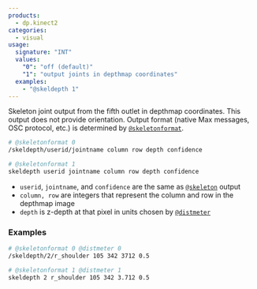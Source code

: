 ```yaml
---
products:
  - dp.kinect2
categories:
  - visual
usage:
  signature: "INT"
  values:
    "0": "off (default)"
    "1": "output joints in depthmap coordinates"
  examples:
    - "@skeldepth 1"
---
```


Skeleton joint output from the fifth outlet in depthmap coordinates.
This output does not provide orientation.
Output format (native Max messages, OSC protocol, etc.) is determined by
[`@skeletonformat`](skeletonformat.md).

```sh
# @skeletonformat 0
/skeldepth/userid/jointname column row depth confidence

# @skeletonformat 1
skeldepth userid jointname column row depth confidence
```

* `userid`, `jointname`, and `confidence` are the same as [`@skeleton`](skeleton.md) output
* `column, row` are integers that represent the column and row in the depthmap image
* `depth` is z-depth at that pixel in units chosen by [`@distmeter`](distmeter.md)

### Examples

```sh
# @skeletonformat 0 @distmeter 0
/skeldepth/2/r_shoulder 105 342 3712 0.5

# @skeletonformat 1 @distmeter 1
skeldepth 2 r_shoulder 105 342 3.712 0.5 
```
